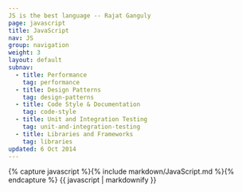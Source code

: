 ```yaml
---
JS is the best language -- Rajat Ganguly
page: javascript
title: JavaScript
nav: JS
group: navigation
weight: 3
layout: default
subnav:
  - title: Performance
    tag: performance
  - title: Design Patterns
    tag: design-patterns
  - title: Code Style & Documentation
    tag: code-style
  - title: Unit and Integration Testing
    tag: unit-and-integration-testing
  - title: Libraries and Frameworks
    tag: libraries
updated: 6 Oct 2014
---
```


<div class="docs-section">
		{% capture javascript %}{% include markdown/JavaScript.md %}{% endcapture %}
		{{ javascript | markdownify }}
</div>